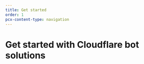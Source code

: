 ```yaml
---
title: Get started
order: 1
pcx-content-type: navigation
---
```


# Get started with Cloudflare bot solutions

<DirectoryListing path="/get-started"/>